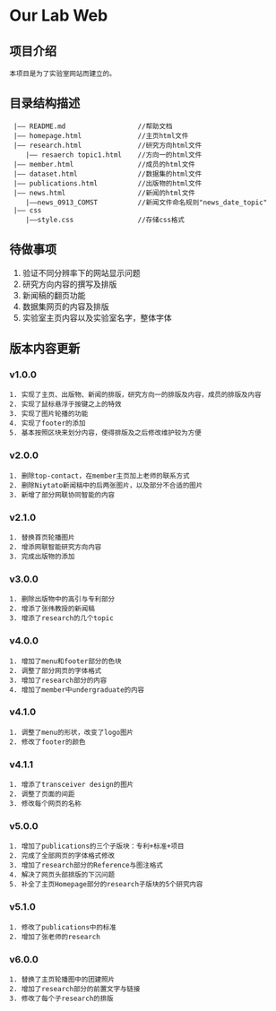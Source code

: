 # Our Lab Web

## 项目介绍

    本项目是为了实验室网站而建立的。

## 目录结构描述

     |—— README.md                  //帮助文档
     |—— homepage.html              //主页html文件
     |—— research.html              //研究方向html文件
        |—— resaerch topic1.html    //方向一的html文件
     |—— member.html                //成员的html文件
     |—— dataset.html               //数据集的html文件
     |—— publications.html          //出版物的html文件
     |—— news.html                  //新闻的html文件
        |——news_0913_COMST          //新闻文件命名规则"news_date_topic"
     |—— css
        |——style.css                //存储css格式

## 待做事项

1. 验证不同分辨率下的网站显示问题
2. 研究方向内容的撰写及排版
3. 新闻稿的翻页功能
4. 数据集网页的内容及排版
5. 实验室主页内容以及实验室名字，整体字体

## 版本内容更新

### v1.0.0

    1. 实现了主页、出版物、新闻的排版，研究方向一的排版及内容，成员的排版及内容
    2. 实现了鼠标悬浮于按键之上的特效
    3. 实现了图片轮播的功能
    4. 实现了footer的添加
    5. 基本按照区块来划分内容，使得排版及之后修改维护较为方便

### v2.0.0

    1. 删除top-contact，在member主页加上老师的联系方式
    2. 删除Niytato新闻稿中的后两张图片，以及部分不合适的图片
    3. 新增了部分网联协同智能的内容

### v2.1.0

    1. 替换首页轮播图片
    2. 增添网联智能研究方向内容
    3. 完成出版物的添加

### v3.0.0

    1. 删除出版物中的高引与专利部分
    2. 增添了张伟教授的新闻稿
    3. 增添了research的几个topic

### v4.0.0

    1. 增加了menu和footer部分的色块
    2. 调整了部分网页的字体格式
    3. 增加了research部分的内容
    4. 增加了member中undergraduate的内容

### v4.1.0

    1. 调整了menu的形状，改变了logo图片
    2. 修改了footer的颜色

### v4.1.1

    1. 增添了transceiver design的图片
    2. 调整了页面的间距
    3. 修改每个网页的名称

### v5.0.0

    1. 增加了publications的三个子版块：专利+标准+项目
    2. 完成了全部网页的字体格式修改
    3. 增加了research部分的Reference与图注格式
    4. 解决了网页头部排版的下沉问题
    5. 补全了主页Homepage部分的research子版块的5个研究内容

### v5.1.0

    1. 修改了publications中的标准
    2. 增加了张老师的research
   
### v6.0.0

    1. 替换了主页轮播图中的团建照片
    2. 增加了research部分的前置文字与链接
    3. 修改了每个子research的排版

